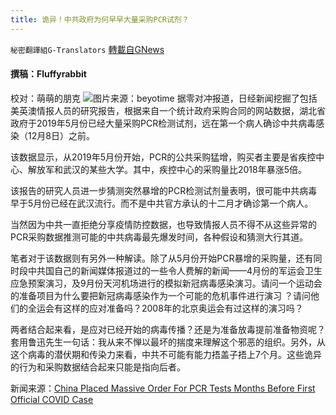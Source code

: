 ```yaml
---
title: 诡异！中共政府为何早早大量采购PCR试剂？
---
```

`秘密翻譯組G-Translators` [轉載自GNews](https://gnews.org/zh-hans/1573743/)

#### 撰稿：Fluffyrabbit
校对：萌萌的朋克
![](https://assets.gnews.org/wp-content/uploads/2021/10/1-19.jpg)图片来源：beyotime
据零对冲报道，日经新闻挖掘了包括美英澳情报人员的研究报告，根据来自一个统计政府采购合同的网站数据，湖北省政府于2019年5月份已经大量采购PCR检测试剂，远在第一个病人确诊中共病毒感染（12月8日）之前。

该数据显示，从2019年5月份开始，PCR的公共采购猛增，购买者主要是省疾控中心、解放军和武汉的某些大学。其中，疾控中心的采购量比2018年暴涨5倍。

该报告的研究人员进一步猜测突然暴增的PCR检测试剂量表明，很可能中共病毒早于5月份已经在武汉流行。而不是中共官方承认的十二月才确诊第一个病人。

当然因为中共一直拒绝分享疫情防控数据，也导致情报人员不得不从这些异常的PCR采购数据推测可能的中共病毒最先爆发时间，各种假设和猜测大行其道。

笔者对于该数据则有另外一种解读。除了从5月份开始PCR暴增的采购量，还有同时段中共国自己的新闻媒体报道过的一些令人费解的新闻——4月份的军运会卫生应急预案演习，及9月份天河机场进行的模拟新冠病毒感染演习。请问一个运动会的准备项目为什么要把新冠病毒感染作为一个可能的危机事件进行演习 ？请问他们的全运会有这样的应对准备吗？2008年的北京奥运会有过这样的演习吗？

两者结合起来看，是应对已经开始的病毒传播？还是为准备放毒提前准备物资呢？套用鲁迅先生一句话：我从来不惮以最坏的揣度来理解这个邪恶的组织。另外，从这个病毒的潜伏期和传染力来看，中共不可能有能力捂盖子捂上7个月。这些诡异的行为和采购数据结合起来只能是指向后者。

新闻来源：[China Placed Massive Order For PCR Tests Months Before First Official COVID Case](https://www.zerohedge.com/covid-19/china-placed-massive-order-pcr-tests-months-first-official-covid-case)
